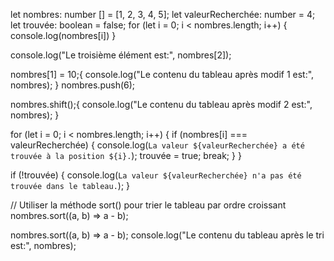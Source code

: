 
let nombres: number [] = [1, 2, 3, 4, 5];
let valeurRecherchée: number = 4;
let trouvée: boolean = false;
for (let i = 0; i < nombres.length; i++) {
    console.log(nombres[i])
}

console.log("Le troisième élément est:", nombres[2]);

nombres[1] = 10;{
    console.log("Le contenu du tableau après modif 1 est:", nombres);
}
nombres.push(6);

nombres.shift();{
 console.log("Le contenu du tableau après modif 2 est:", nombres);
}

for (let i = 0; i < nombres.length; i++) {
    if (nombres[i] === valeurRecherchée) {
        console.log(`La valeur ${valeurRecherchée} a été trouvée à la position ${i}.`);
        trouvée = true;
        break;
    }
}

if (!trouvée) {
    console.log(`La valeur ${valeurRecherchée} n'a pas été trouvée dans le tableau.`);
}

// Utiliser la méthode sort() pour trier le tableau par ordre croissant
nombres.sort((a, b) => a - b);

nombres.sort((a, b) => a - b);
console.log("Le contenu du tableau après le tri est:", nombres);
